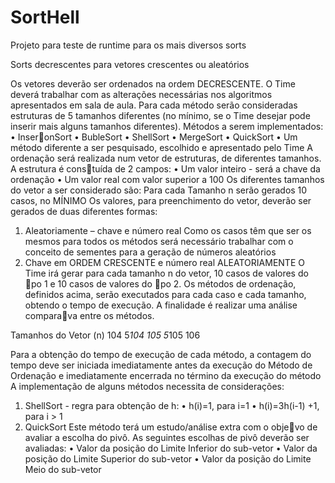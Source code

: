 # SortHell
Projeto para teste de runtime para os mais diversos sorts

Sorts decrescentes para vetores crescentes ou aleatórios

Os vetores deverão ser ordenados na ordem DECRESCENTE. O Time deverá trabalhar com as alterações necessárias
nos algoritmos apresentados em sala de aula.
Para cada método serão consideradas estruturas de 5 tamanhos diferentes (no mínimo, se o Time desejar pode inserir
mais alguns tamanhos diferentes).
Métodos a serem implementados:
• InseronSort
• BubleSort
• ShellSort
• MergeSort
• QuickSort
• Um método diferente a ser pesquisado, escolhido e apresentado pelo Time
A ordenação será realizada num vetor de estruturas, de diferentes tamanhos. A estrutura é constuída de 2 campos:
• Um valor inteiro - será a chave da ordenação
• Um valor real com valor superior a 100
Os diferentes tamanhos do vetor a ser considerado são:
Para cada Tamanho n serão gerados 10 casos, no MÍNIMO
Os valores, para preenchimento do vetor, deverão ser gerados de duas diferentes formas:
1. Aleatoriamente – chave e número real
Como os casos têm que ser os mesmos para todos os métodos será necessário trabalhar com o
conceito de sementes para a geração de números aleatórios
2. Chave em ORDEM CRESCENTE e número real ALEATORIAMENTE
O Time irá gerar para cada tamanho n do vetor, 10 casos de valores do po 1 e 10 casos de valores do po 2. Os
métodos de ordenação, definidos acima, serão executados para cada caso e cada tamanho, obtendo o tempo de
execução.
A finalidade é realizar uma análise comparava entre os métodos.

Tamanhos do Vetor
(n)
104
5*104
105
5*105
106

Para a obtenção do tempo de execução de cada método, a contagem do tempo deve ser iniciada imediatamente
antes da execução do Método de Ordenação e imediatamente encerrada no término da execução do método
A implementação de alguns métodos necessita de considerações:
1. ShellSort - regra para obtenção de h:
• h(i)=1, para i=1
• h(i)=3h(i-1) +1, para i > 1
2. QuickSort
Este método terá um estudo/análise extra com o objevo de avaliar a escolha do pivô. As seguintes
escolhas de pivô deverão ser avaliadas:
• Valor da posição do Limite Inferior do sub-vetor
• Valor da posição do Limite Superior do sub-vetor
• Valor da posição do Limite Meio do sub-vetor
